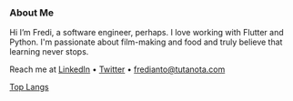 ### About Me
Hi I’m Fredi, a software engineer, perhaps. I love working with Flutter and Python. I'm passionate about film-making and food and truly believe that learning never stops.

Reach me at [LinkedIn](https://www.linkedin.com/in/fredianto) • [Twitter](https://twitter.com/nferdazel) • fredianto@tutanota.com

[Top Langs](https://github-readme-stats.vercel.app/api/top-langs/?username=nferdazel&layout=compact)
